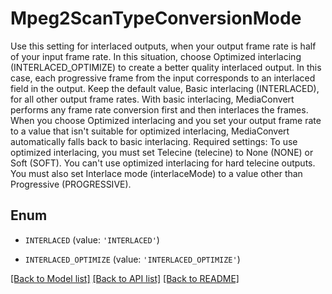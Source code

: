 # Mpeg2ScanTypeConversionMode

Use this setting for interlaced outputs, when your output frame rate is half of your input frame rate. In this situation, choose Optimized interlacing (INTERLACED_OPTIMIZE) to create a better quality interlaced output. In this case, each progressive frame from the input corresponds to an interlaced field in the output. Keep the default value, Basic interlacing (INTERLACED), for all other output frame rates. With basic interlacing, MediaConvert performs any frame rate conversion first and then interlaces the frames. When you choose Optimized interlacing and you set your output frame rate to a value that isn't suitable for optimized interlacing, MediaConvert automatically falls back to basic interlacing. Required settings: To use optimized interlacing, you must set Telecine (telecine) to None (NONE) or Soft (SOFT). You can't use optimized interlacing for hard telecine outputs. You must also set Interlace mode (interlaceMode) to a value other than Progressive (PROGRESSIVE).

## Enum

* `INTERLACED` (value: `'INTERLACED'`)

* `INTERLACED_OPTIMIZE` (value: `'INTERLACED_OPTIMIZE'`)

[[Back to Model list]](../README.md#documentation-for-models) [[Back to API list]](../README.md#documentation-for-api-endpoints) [[Back to README]](../README.md)


